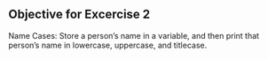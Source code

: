 ## Objective for Excercise 2
Name Cases: Store a person’s name in a variable, and then print that person’s name in lowercase, uppercase, and titlecase.
